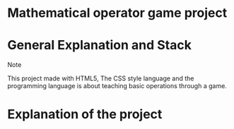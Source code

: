 # Mathematical operator game project

# General Explanation and Stack

>[!NOTE]
>This project made with HTML5, The CSS style language and the programming language is about teaching basic operations through a game.

# Explanation of the project
